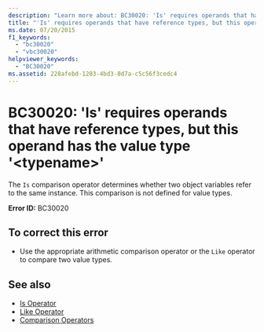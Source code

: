 ```yaml
---
description: "Learn more about: BC30020: 'Is' requires operands that have reference types, but this operand has the value type '<typename>'"
title: "'Is' requires operands that have reference types, but this operand has the value type '<typename>'"
ms.date: 07/20/2015
f1_keywords:
  - "bc30020"
  - "vbc30020"
helpviewer_keywords:
  - "BC30020"
ms.assetid: 228afebd-1203-4bd3-8d7a-c5c56f3cedc4
---
```

# BC30020: 'Is' requires operands that have reference types, but this operand has the value type '\<typename>'

The `Is` comparison operator determines whether two object variables refer to the same instance. This comparison is not defined for value types.

 **Error ID:** BC30020

## To correct this error

- Use the appropriate arithmetic comparison operator or the `Like` operator to compare two value types.

## See also

- [Is Operator](../operators/is-operator.md)
- [Like Operator](../operators/like-operator.md)
- [Comparison Operators](../operators/comparison-operators.md)
